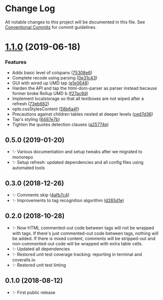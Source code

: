 # Change Log

All notable changes to this project will be documented in this file.
See [Conventional Commits](https://conventionalcommits.org) for commit guidelines.

# [1.1.0](https://gitlab.com/codsen/codsen/compare/html-table-patcher@1.0.15...html-table-patcher@1.1.0) (2019-06-18)


### Features

* Adds basic level of colspans ([75308e6](https://gitlab.com/codsen/codsen/commit/75308e6))
* Complete recode using parsing ([0e31c43](https://gitlab.com/codsen/codsen/commit/0e31c43))
* GUI with wired up UMD tap ([e1e0648](https://gitlab.com/codsen/codsen/commit/e1e0648))
* Harden the API and tap the html-dom-parser as parser instead because former broke Rollup UMD b ([f27ac6d](https://gitlab.com/codsen/codsen/commit/f27ac6d))
* Implement localstorage so that all textboxes are not wiped after a refresh ([73eb682](https://gitlab.com/codsen/codsen/commit/73eb682))
* opts.cssStylesContent ([58b6a4f](https://gitlab.com/codsen/codsen/commit/58b6a4f))
* Precautions against children tables nested at deeper levels ([ced7d36](https://gitlab.com/codsen/codsen/commit/ced7d36))
* Tap's styling ([6487e7b](https://gitlab.com/codsen/codsen/commit/6487e7b))
* Tighten the quotes detection clauses ([a25774e](https://gitlab.com/codsen/codsen/commit/a25774e))





## 0.5.0 (2019-01-20)

- ✨ Various documentation and setup tweaks after we migrated to monorepo
- ✨ Setup refresh: updated dependencies and all config files using automated tools

## 0.3.0 (2018-12-26)

- ✨ Comments skip ([4afb7c4](https://gitlab.com/codsen/codsen/tree/master/packages/html-table-patcher/commits/4afb7c4))
- ✨ Improvements to tag recognition algorithm ([d265d1e](https://gitlab.com/codsen/codsen/tree/master/packages/html-table-patcher/commits/d265d1e))

## 0.2.0 (2018-10-28)

- ✨ Now HTML commented-out code between tags will not be wrapped with tags. If there's just commented-out code between tags, nothing will be added. If there is mixed content, comments will be stripped-out and non-commented-out code will be wrapped with extra table cells.
- ✨ Updated all dependencies
- ✨ Restored unit test coverage tracking: reporting in terminal and coveralls.io
- ✨ Restored unit test linting

## 0.1.0 (2018-08-12)

- ✨ First public release
